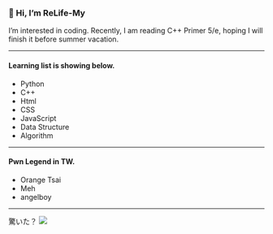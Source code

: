 ### 👋 Hi, I’m ReLife-My
I’m interested in coding.
Recently, I am reading C++ Primer 5/e, hoping I will finish it before summer vacation.

---

#### Learning list is showing below.
- Python
- C++
- Html
- CSS
- JavaScript
- Data Structure
- Algorithm

---

#### Pwn Legend in TW.
- Orange Tsai
- Meh
- angelboy

---

驚いた？
![](https://upload.cc/i1/2021/08/02/UGvipK.jpg)
